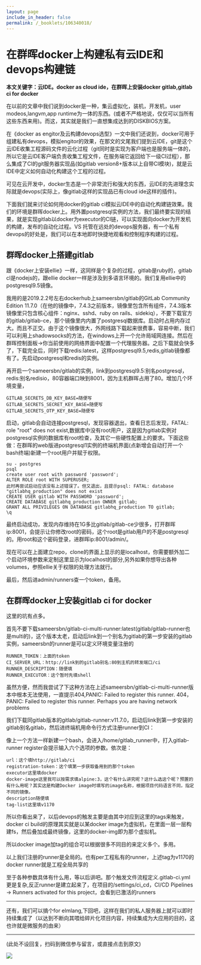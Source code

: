 ```yaml
---
layout: page
include_in_header: false
permalink: /_booklets/106340018/
---
```

在群晖docker上构建私有云IDE和devops构建链
=====

__本文关键字：云IDE。docker as cloud ide，在群晖上安装docker gitlab,gitlab ci for docker__

在以前的文章中我们说到docker是一种，集云虚拟化，装机，开发机，user modeos,langvm,app runtime为一体的东西。(或者不严格地说，仅仅可以当所有这些东西来用)。而这，其实就是我们一直想集成达到的DISKBIOS方案。

在《docker as engitor及云构建devops选型》一文中我们还说到，docker可用于组建私有devops，模拟engitor的效果，在那文的文尾我们提到云IDE，git是这个云IDE收集工程源码文件的云化过程（git同时是实现为客户端也是服务端一体的，所以它是云IDE客户端负责收集工程文件，在服务端它返回给下一级CI过程），那么集成了CI的git服务器实现品(如gitlab version8+版本以上自带CI模块)，就是云IDE中定义如何自动化构建这个工程的过程。

可见在云开发中，docker生态是一个非常流行和强大的东西，云IDE的先进理念实际就是devops(实际上，像gitlab这样的实现品已有cloud ide这样的插件)。

下面我们就来讨论如何用docker的gitlab ci模拟云IDE中的自动化构建链效果。我们的环境是群晖docker上。用外置postgresql实例的方法，我们最终要实现的结果，就是实现gitlab以docker为executor的CI链，可以实现面向docker为开发机的构建，发布的自动化过程。VS 托管在远处的devops服务器，有一个私有devops的好处是，我们可以在本地即时快捷地观看和控制程序构建的过程。

群晖docker上搭建gitlab
-----

跟《docker上安装ellie》一样，这同样是个复杂的过程，gitlab是ruby的，gitlab cl是nodejs的，跟ellie docker一样是涉及到多语言环境的。我们复用ellie中的postgresql9.5镜像。

我用的是2019.2.2号左右dockerhub上sameersbn/gitlab的GitLab Community Edition 11.7.0（在他的镜像中，7.4.3之前版本，镜像里包含所有组件，7.4.3版本镜像里只包含核心组件：nginx、sshd、ruby on rails、sidekiq），不要下载官方的gitlab/gitlab-ce，那个镜像里内内置了postgresql数据库。启动时占用内存过大。而且不正交。由于这个镜像很大，外网线路下载起来很费事，容易中断，我们可以利用上shadowsocks的方法，在windows上开一个允许局域网连接。然后在群晖控制面板->你当前使用的网络界面中配置一个代理服务器。之后下载就会快多了，下载完全后，同时下载redis:latest，这样postgresql9.5,redis,gitlab镜像都有了。先启动postgresql和redis的实例。

再开启一个sameersbn/gitlab的实例，link到postgresql9.5:别名postgresql，redis:别名redisio，80容器端口映到8001，因为主机群晖占用了80。增加几个环境变量，

```
GITLAB_SECRETS_DB_KEY_BASE=随便写
GITLAB_SECRETS_SECRET_KEY_BASE=随便写
GITLAB_SECRETS_OTP_KEY_BASE=随便写
```

启动，gitlab会自动连接postgresql，发现容器退出，查看日志后发现，FATAL: role "root" does not exist,数据库中没有root用户，这是因为gitlab实例对postgresql实例的数据库有root检查，及其它一些硬性配置上的要求。下面这些做：在群晖的web版进postgresql1实例的终端机界面(点新增会自动打开一个bash终端)新建一个root用户并赋于权限。

```
su - postgres
psql
create user root with password 'password';
ALTER ROLE root WITH SUPERUSER;
此时再尝试启动应该没有上述错误了。但又退出，且提示psql: FATAL: database "gitlabhq_production" does not exist
CREATE USER gitlab WITH PASSWORD 'password';
CREATE DATABASE gitlabhq_production OWNER gitlab;
GRANT ALL PRIVILEGES ON DATABASE gitlabhq_production TO gitlab;
\q
```

最终启动成功，发现内存维持在1G多比gitlab/gitlab-ce少很多，打开群晖ip:8001，会提示让你修改root的密码，这个root是gitlab用户的不是postgresql的。用root和这个密码登录，进群晖ip:8001/admin/。

现在可以在上面建立repo，clone的界面上显示的是localhost，你需要额外加二个启动环境参数来定制这里显示为localhost的部分,另外如果你想导出各种volumes，参照ellie关于权限的处理方法就行。

最后，然后进admin/runners查一个token，备用。

在群晖docker上安装gitlab ci for docker
-----

这里的坑有点多。

首先不要下载sameersbn/gitlab-ci-multi-runner:latest(gitlab/gitlab-runner也是multi的)，这个版本太老，启动后link到一个别名为gitlab的第一步安装的gitlab实例，sameersbn的runner是可以定义环境变量注册的

```
RUNNER_TOKEN：上面的token
CI_SERVER_URL：http://link到的gitlab别名:80到主机的转发端口/ci
RUNNER_DESCRIPTION：随便填
RUNNER_EXECUTOR：这个暂时先填shell
```

虽然方便，然而我尝试了下这种方法在上述sameersbn/gitlab-ci-multi-runner版本中根本无法使用，一直提示404,PANIC: Failed to register this runner. 404，PANIC: Failed to register this runner. Perhaps you are having network problems

我们下载同gitlab版本的gitlab/gitlab-runner:v11.7.0，启动后link到第一步安装的gitlab别名gitlab，然后进终端机用命令行方式注册runner到CI：

像上一个方法一样新建一个bash，会进入/home/gitlab_runner中，打入gitlab-runner register会提示输入六个选项的参数。依次是：

```
url：这个填http://gitlab/ci
registration-token：这个填第一步获取备用到的那个token
executor这里填docker
docker-image这里我可以按需求填alpine:3，这个有什么讲究呢？这什么选这个呢？预置的有什么用呢？其实这是构建Docker image时填写的image名称，根据项目代码语言不同，指定不同的镜像。
description随便填
tag-list这里填v1170
```

所以你看出来了，以后devops的触发主要是由其中对应到这里的tags来触发，docker ci build的原理其实就是以某docker image为虚拟机，在里面一层一层构建fs，然后叠加成最终镜像，这里的docker-img即为那个虚拟机。

所以docker image加tag的组合可以根据很多不同目的来定义多个。多用。

以上我们注册的runner是全局的。也有per工程私有的runner，上述tag为v1170的docker runner就是工程全局共享的

至于各种参数具体有什么用，等以后讲吧。那个触发文件流程定义.gitlab-ci.yml更是复杂,反正runner是建立起来了，在项目的/settings/ci_cd，CI/CD Pipelines -> Runners activated for this project，会看到已激活的runners

-----------

还有，我们可以搞个for elmlang,下回吧，这样在我们的私人服务器上就可以即时持续集成了（以达到不断向其喂给碎片化项目内容，持续集成为大应用的目的，这也许就是微服务的由来）



-----


(此处不设回复，扫码到微信参与留言，或直接点击到原文)

![](/p/106340018/qrcode.png)

<!-- Markdeep: -->
<meta charset="utf-8">
<link rel="stylesheet" href="../../res/aloha.css?">

<script src="../../res/markdeep.min.js" charset="utf-8"></script>



